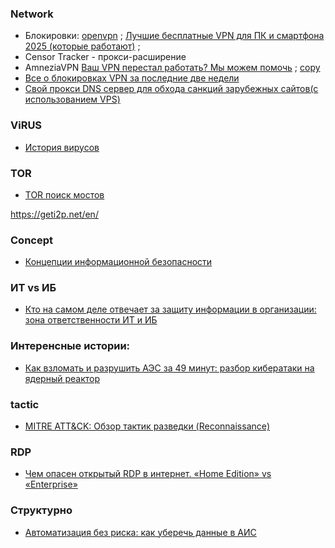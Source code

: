 
### Network
- Блокировки: [openvpn](https://www.pvsm.ru/cat/openvpn) ; [Лучшие бесплатные VPN для ПК и смартфона 2025 (которые работают)](https://www.pvsm.ru/openvpn/410582) ;
- Censor Tracker - прокси-расширение
- AmneziaVPN [Ваш VPN перестал работать? Мы можем помочь](https://habr.com/ru/companies/amnezia/news/901110/) ; [copy](https://dimonvideo.ru/usernews/401234)
- [Все о блокировках VPN за последние две недели](https://habr.com/ru/companies/amnezia/articles/928378/)
- [Свой прокси DNS сервер для обхода санкций зарубежных сайтов(с использованием VPS)](https://habr.com/ru/articles/956916/)
### ViRUS
- [История вирусов](https://habr.com/ru/companies/timeweb/articles/894768/)
### TOR
- [TOR поиск мостов](https://t.me/GetBridgesBot)

https://geti2p.net/en/

### Concept
- [Концепции информационной безопасности](https://habr.com/ru/articles/943798/)

### ИТ vs ИБ
- [Кто на самом деле отвечает за защиту информации в организации: зона ответственности ИТ и ИБ](https://habr.com/ru/articles/946122/)

### Интеренсные истории:
- [Как взломать и разрушить АЭС за 49 минут: разбор кибератаки на ядерный реактор](https://habr.com/ru/companies/bastion/articles/945402/)

### tactic
- [MITRE ATT&CK: Обзор тактик разведки (Reconnaissance)](https://habr.com/ru/articles/954656/)

### RDP
- [Чем опасен открытый RDP в интернет. «Home Edition» vs «Enterprise»](https://habr.com/ru/articles/954786/)
### Структурно
- [Автоматизация без риска: как уберечь данные в АИС](https://habr.com/ru/companies/selectel/articles/951722/)

